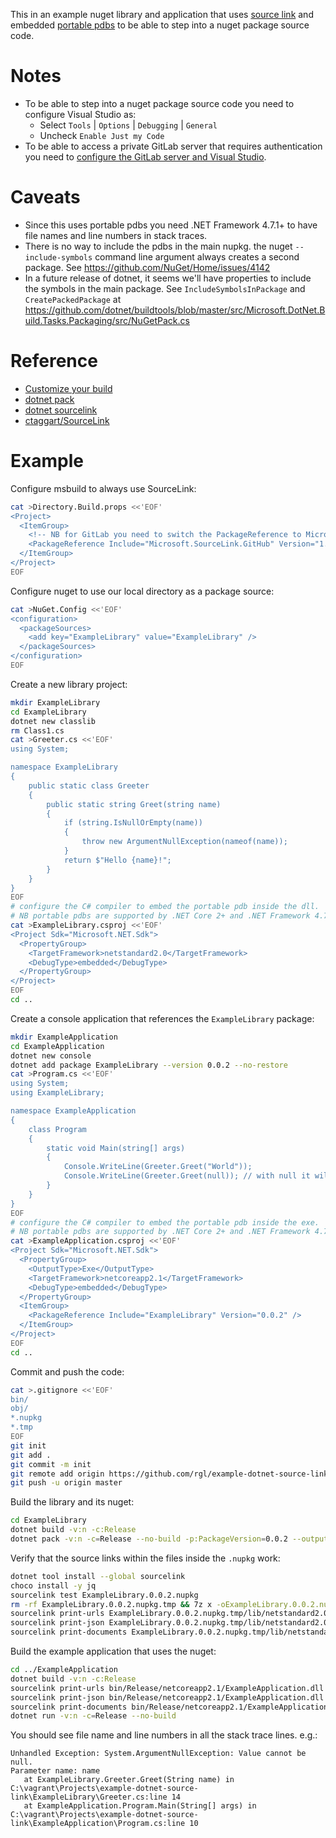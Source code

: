This in an example nuget library and application that uses [source link](https://github.com/dotnet/core/blob/master/Documentation/diagnostics/source_link.md) and embedded [portable pdbs](https://github.com/dotnet/core/blob/master/Documentation/diagnostics/portable_pdb.md) to be able to step into a nuget package source code.


# Notes

* To be able to step into a nuget package source code you need to configure Visual Studio as:
  * Select `Tools` | `Options` | `Debugging` | `General`
  * Uncheck `Enable Just my Code`
* To be able to access a private GitLab server that requires authentication you need to [configure the GitLab server and Visual Studio](https://github.com/rgl/gitlab-source-link-proxy).


# Caveats

* Since this uses portable pdbs you need .NET Framework 4.7.1+ to have file names and line numbers in stack traces.
* There is no way to include the pdbs in the main nupkg. the nuget `--include-symbols` command line
  argument always creates a second package.
  See https://github.com/NuGet/Home/issues/4142
* In a future release of dotnet, it seems we'll have properties to include the symbols in the main package.
  See `IncludeSymbolsInPackage` and `CreatePackedPackage` at https://github.com/dotnet/buildtools/blob/master/src/Microsoft.DotNet.Build.Tasks.Packaging/src/NuGetPack.cs


# Reference

* [Customize your build](https://docs.microsoft.com/en-us/visualstudio/msbuild/customize-your-build)
* [dotnet pack](https://docs.microsoft.com/en-us/dotnet/core/tools/dotnet-pack?tabs=netcore2x)
* [dotnet sourcelink](https://github.com/dotnet/sourcelink)
* [ctaggart/SourceLink](https://github.com/ctaggart/SourceLink)


# Example

Configure msbuild to always use SourceLink:

```bash
cat >Directory.Build.props <<'EOF'
<Project>
  <ItemGroup>
    <!-- NB for GitLab you need to switch the PackageReference to Microsoft.SourceLink.GitLab. -->
    <PackageReference Include="Microsoft.SourceLink.GitHub" Version="1.0.0" PrivateAssets="All" />
  </ItemGroup>
</Project>
EOF
```

Configure nuget to use our local directory as a package source:

```bash
cat >NuGet.Config <<'EOF'
<configuration>
  <packageSources>
    <add key="ExampleLibrary" value="ExampleLibrary" />
  </packageSources>
</configuration>
EOF
```

Create a new library project:

```bash
mkdir ExampleLibrary
cd ExampleLibrary
dotnet new classlib
rm Class1.cs
cat >Greeter.cs <<'EOF'
using System;

namespace ExampleLibrary
{
    public static class Greeter
    {
        public static string Greet(string name)
        {
            if (string.IsNullOrEmpty(name))
            {
                throw new ArgumentNullException(nameof(name));
            }
            return $"Hello {name}!";
        }
    }
}
EOF
# configure the C# compiler to embed the portable pdb inside the dll.
# NB portable pdbs are supported by .NET Core 2+ and .NET Framework 4.7.1+.
cat >ExampleLibrary.csproj <<'EOF'
<Project Sdk="Microsoft.NET.Sdk">
  <PropertyGroup>
    <TargetFramework>netstandard2.0</TargetFramework>
    <DebugType>embedded</DebugType>
  </PropertyGroup>
</Project>
EOF
cd ..
```

Create a console application that references the `ExampleLibrary` package:

```bash
mkdir ExampleApplication
cd ExampleApplication
dotnet new console
dotnet add package ExampleLibrary --version 0.0.2 --no-restore
cat >Program.cs <<'EOF'
using System;
using ExampleLibrary;

namespace ExampleApplication
{
    class Program
    {
        static void Main(string[] args)
        {
            Console.WriteLine(Greeter.Greet("World"));
            Console.WriteLine(Greeter.Greet(null)); // with null it will throw an exception to check whether the stack traces are ok.
        }
    }
}
EOF
# configure the C# compiler to embed the portable pdb inside the exe.
# NB portable pdbs are supported by .NET Core 2+ and .NET Framework 4.7.1+.
cat >ExampleApplication.csproj <<'EOF'
<Project Sdk="Microsoft.NET.Sdk">
  <PropertyGroup>
    <OutputType>Exe</OutputType>
    <TargetFramework>netcoreapp2.1</TargetFramework>
    <DebugType>embedded</DebugType>
  </PropertyGroup>
  <ItemGroup>
    <PackageReference Include="ExampleLibrary" Version="0.0.2" />
  </ItemGroup>
</Project>
EOF
cd ..
```

Commit and push the code:

```bash
cat >.gitignore <<'EOF'
bin/
obj/
*.nupkg
*.tmp
EOF
git init
git add .
git commit -m init
git remote add origin https://github.com/rgl/example-dotnet-source-link.git
git push -u origin master
```

Build the library and its nuget:

```bash
cd ExampleLibrary
dotnet build -v:n -c:Release
dotnet pack -v:n -c=Release --no-build -p:PackageVersion=0.0.2 --output .
```

Verify that the source links within the files inside the `.nupkg` work:

```bash
dotnet tool install --global sourcelink
choco install -y jq
sourcelink test ExampleLibrary.0.0.2.nupkg
rm -rf ExampleLibrary.0.0.2.nupkg.tmp && 7z x -oExampleLibrary.0.0.2.nupkg.tmp ExampleLibrary.0.0.2.nupkg
sourcelink print-urls ExampleLibrary.0.0.2.nupkg.tmp/lib/netstandard2.0/ExampleLibrary.dll
sourcelink print-json ExampleLibrary.0.0.2.nupkg.tmp/lib/netstandard2.0/ExampleLibrary.dll | cat | jq .
sourcelink print-documents ExampleLibrary.0.0.2.nupkg.tmp/lib/netstandard2.0/ExampleLibrary.dll
```

Build the example application that uses the nuget:

```bash
cd ../ExampleApplication
dotnet build -v:n -c:Release
sourcelink print-urls bin/Release/netcoreapp2.1/ExampleApplication.dll
sourcelink print-json bin/Release/netcoreapp2.1/ExampleApplication.dll | cat | jq .
sourcelink print-documents bin/Release/netcoreapp2.1/ExampleApplication.dll
dotnet run -v:n -c=Release --no-build
```

You should see file name and line numbers in all the stack trace lines. e.g.:

```
Unhandled Exception: System.ArgumentNullException: Value cannot be null.
Parameter name: name
   at ExampleLibrary.Greeter.Greet(String name) in C:\vagrant\Projects\example-dotnet-source-link\ExampleLibrary\Greeter.cs:line 14
   at ExampleApplication.Program.Main(String[] args) in C:\vagrant\Projects\example-dotnet-source-link\ExampleApplication\Program.cs:line 10
```

